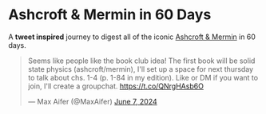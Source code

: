 # Ashcroft & Mermin in 60 Days

A **tweet inspired** journey to digest all of the iconic [Ashcroft & Mermin](https://en.wikipedia.org/wiki/Ashcroft_and_Mermin) in 60 days. 


<blockquote><p lang="en" dir="ltr">Seems like people like the book club idea! The first book will be solid state physics (ashcroft/mermin), I&#39;ll set up a space for next thursday to talk about chs. 1-4 (p. 1-84 in my edition). Like or DM if you want to join, I&#39;ll create a groupchat. <a href="https://t.co/QNrgHAsb6O">https://t.co/QNrgHAsb6O</a></p>&mdash; Max Aifer (@MaxAifer) <a href="https://twitter.com/MaxAifer/status/1798906964195541412?ref_src=twsrc%5Etfw">June 7, 2024</a></blockquote> 